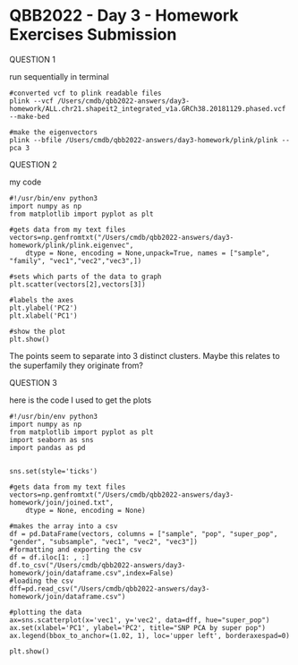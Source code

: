 # QBB2022 - Day 3 - Homework Exercises Submission

QUESTION 1

run sequentially in terminal
```
#converted vcf to plink readable files
plink --vcf /Users/cmdb/qbb2022-answers/day3-homework/ALL.chr21.shapeit2_integrated_v1a.GRCh38.20181129.phased.vcf --make-bed

#make the eigenvectors
plink --bfile /Users/cmdb/qbb2022-answers/day3-homework/plink/plink --pca 3

```


QUESTION 2

my code
```
#!/usr/bin/env python3
import numpy as np
from matplotlib import pyplot as plt

#gets data from my text files
vectors=np.genfromtxt("/Users/cmdb/qbb2022-answers/day3-homework/plink/plink.eigenvec",
	dtype = None, encoding = None,unpack=True, names = ["sample", "family", "vec1","vec2","vec3",])

#sets which parts of the data to graph
plt.scatter(vectors[2],vectors[3])

#labels the axes
plt.ylabel('PC2')
plt.xlabel('PC1')

#show the plot
plt.show()
```

The points seem to separate into 3 distinct clusters. Maybe this relates to the superfamily they originate from? 



QUESTION 3

here is the code I used to get the plots
```
#!/usr/bin/env python3
import numpy as np
from matplotlib import pyplot as plt
import seaborn as sns
import pandas as pd


sns.set(style='ticks')

#gets data from my text files
vectors=np.genfromtxt("/Users/cmdb/qbb2022-answers/day3-homework/join/joined.txt",
	dtype = None, encoding = None)

#makes the array into a csv
df = pd.DataFrame(vectors, columns = ["sample", "pop", "super_pop", "gender", "subsample", "vec1", "vec2", "vec3"])
#formatting and exporting the csv
df = df.iloc[1: , :]
df.to_csv("/Users/cmdb/qbb2022-answers/day3-homework/join/dataframe.csv",index=False)
#loading the csv
dff=pd.read_csv("/Users/cmdb/qbb2022-answers/day3-homework/join/dataframe.csv")

#plotting the data
ax=sns.scatterplot(x='vec1', y='vec2', data=dff, hue="super_pop")
ax.set(xlabel='PC1', ylabel='PC2', title="SNP PCA by super pop")
ax.legend(bbox_to_anchor=(1.02, 1), loc='upper left', borderaxespad=0)

plt.show()
```


